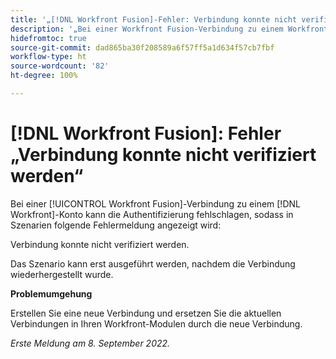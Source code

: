 ```yaml
---
title: '„[!DNL Workfront Fusion]-Fehler: Verbindung konnte nicht verifiziert werden.“'
description: '„Bei einer Workfront Fusion-Verbindung zu einem Workfront-Konto kann die Authentifizierung fehlschlagen, sodass in Szenarien folgende Fehlermeldung angezeigt wird: Verbindung konnte nicht verifiziert werden.“'
hidefromtoc: true
source-git-commit: dad865ba30f208589a6f57ff5a1d634f57cb7fbf
workflow-type: ht
source-wordcount: '82'
ht-degree: 100%

---
```



# [!DNL Workfront Fusion]: Fehler „Verbindung konnte nicht verifiziert werden“

Bei einer [!UICONTROL Workfront Fusion]-Verbindung zu einem [!DNL Workfront]-Konto kann die Authentifizierung fehlschlagen, sodass in Szenarien folgende Fehlermeldung angezeigt wird:

Verbindung konnte nicht verifiziert werden.

Das Szenario kann erst ausgeführt werden, nachdem die Verbindung wiederhergestellt wurde.

**Problemumgehung**

Erstellen Sie eine neue Verbindung und ersetzen Sie die aktuellen Verbindungen in Ihren Workfront-Modulen durch die neue Verbindung.

_Erste Meldung am 8. September 2022._

